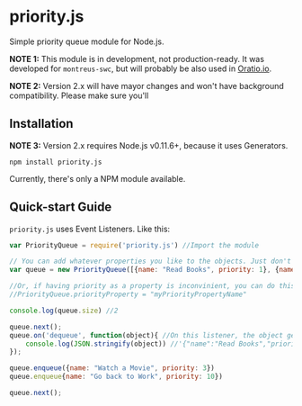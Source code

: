 # priority.js

Simple priority queue module for Node.js.

**NOTE 1:** This module is in development, not production-ready. It was developed for `montreus-swc`, but will probably be also used in [Oratio.io](http://www.oratio.io).

**NOTE 2:** Version 2.x will have mayor changes and won't have background compatibility. Please make sure you'll 
## Installation

**NOTE 3:** Version 2.x requires Node.js v0.11.6+, because it uses Generators.

    npm install priority.js

Currently, there's only a NPM module available.

## Quick-start Guide

`priority.js` uses Event Listeners. Like this:

``` javascript
var PriorityQueue = require('priority.js') //Import the module

// You can add whatever properties you like to the objects. Just don't forget to add a priority property.
var queue = new PriorityQueue([{name: "Read Books", priority: 1}, {name: "Learn JavaScript", priority: 7}], "descending")

//Or, if having priority as a property is inconvinient, you can do this:
//PriorityQueue.priorityProperty = "myPriorityPropertyName"

console.log(queue.size) //2

queue.next();
queue.on('dequeue', function(object){ //On this listener, the object gets automatically dequeued.
    console.log(JSON.stringify(object)) //'{"name":"Read Books","priority":1}'
});

queue.enqueue({name: "Watch a Movie", priority: 3})
queue.enqueue{name: "Go back to Work", priority: 10})

queue.next();
```
